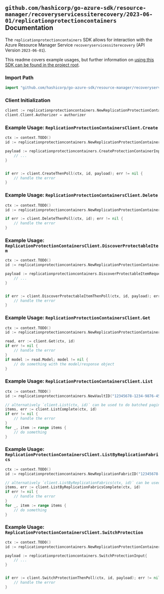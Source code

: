 
## `github.com/hashicorp/go-azure-sdk/resource-manager/recoveryservicessiterecovery/2023-06-01/replicationprotectioncontainers` Documentation

The `replicationprotectioncontainers` SDK allows for interaction with the Azure Resource Manager Service `recoveryservicessiterecovery` (API Version `2023-06-01`).

This readme covers example usages, but further information on [using this SDK can be found in the project root](https://github.com/hashicorp/go-azure-sdk/tree/main/docs).

### Import Path

```go
import "github.com/hashicorp/go-azure-sdk/resource-manager/recoveryservicessiterecovery/2023-06-01/replicationprotectioncontainers"
```


### Client Initialization

```go
client := replicationprotectioncontainers.NewReplicationProtectionContainersClientWithBaseURI("https://management.azure.com")
client.Client.Authorizer = authorizer
```


### Example Usage: `ReplicationProtectionContainersClient.Create`

```go
ctx := context.TODO()
id := replicationprotectioncontainers.NewReplicationProtectionContainerID("12345678-1234-9876-4563-123456789012", "example-resource-group", "vaultValue", "replicationFabricValue", "replicationProtectionContainerValue")

payload := replicationprotectioncontainers.CreateProtectionContainerInput{
	// ...
}


if err := client.CreateThenPoll(ctx, id, payload); err != nil {
	// handle the error
}
```


### Example Usage: `ReplicationProtectionContainersClient.Delete`

```go
ctx := context.TODO()
id := replicationprotectioncontainers.NewReplicationProtectionContainerID("12345678-1234-9876-4563-123456789012", "example-resource-group", "vaultValue", "replicationFabricValue", "replicationProtectionContainerValue")

if err := client.DeleteThenPoll(ctx, id); err != nil {
	// handle the error
}
```


### Example Usage: `ReplicationProtectionContainersClient.DiscoverProtectableItem`

```go
ctx := context.TODO()
id := replicationprotectioncontainers.NewReplicationProtectionContainerID("12345678-1234-9876-4563-123456789012", "example-resource-group", "vaultValue", "replicationFabricValue", "replicationProtectionContainerValue")

payload := replicationprotectioncontainers.DiscoverProtectableItemRequest{
	// ...
}


if err := client.DiscoverProtectableItemThenPoll(ctx, id, payload); err != nil {
	// handle the error
}
```


### Example Usage: `ReplicationProtectionContainersClient.Get`

```go
ctx := context.TODO()
id := replicationprotectioncontainers.NewReplicationProtectionContainerID("12345678-1234-9876-4563-123456789012", "example-resource-group", "vaultValue", "replicationFabricValue", "replicationProtectionContainerValue")

read, err := client.Get(ctx, id)
if err != nil {
	// handle the error
}
if model := read.Model; model != nil {
	// do something with the model/response object
}
```


### Example Usage: `ReplicationProtectionContainersClient.List`

```go
ctx := context.TODO()
id := replicationprotectioncontainers.NewVaultID("12345678-1234-9876-4563-123456789012", "example-resource-group", "vaultValue")

// alternatively `client.List(ctx, id)` can be used to do batched pagination
items, err := client.ListComplete(ctx, id)
if err != nil {
	// handle the error
}
for _, item := range items {
	// do something
}
```


### Example Usage: `ReplicationProtectionContainersClient.ListByReplicationFabrics`

```go
ctx := context.TODO()
id := replicationprotectioncontainers.NewReplicationFabricID("12345678-1234-9876-4563-123456789012", "example-resource-group", "vaultValue", "replicationFabricValue")

// alternatively `client.ListByReplicationFabrics(ctx, id)` can be used to do batched pagination
items, err := client.ListByReplicationFabricsComplete(ctx, id)
if err != nil {
	// handle the error
}
for _, item := range items {
	// do something
}
```


### Example Usage: `ReplicationProtectionContainersClient.SwitchProtection`

```go
ctx := context.TODO()
id := replicationprotectioncontainers.NewReplicationProtectionContainerID("12345678-1234-9876-4563-123456789012", "example-resource-group", "vaultValue", "replicationFabricValue", "replicationProtectionContainerValue")

payload := replicationprotectioncontainers.SwitchProtectionInput{
	// ...
}


if err := client.SwitchProtectionThenPoll(ctx, id, payload); err != nil {
	// handle the error
}
```
